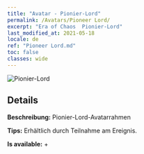 ```yaml
---
title: "Avatar - Pionier-Lord"
permalink: /Avatars/Pioneer Lord/
excerpt: "Era of Chaos  Pionier-Lord"
last_modified_at: 2021-05-18
locale: de
ref: "Pioneer Lord.md"
toc: false
classes: wide
---
```

 ![Pionier-Lord](/images/a/avatarFrame_33.png)

## Details

 **Beschreibung:** Pionier-Lord-Avatarrahmen 

 **Tips:** Erhältlich durch Teilnahme am Ereignis. 

 **Is available:**  + 

